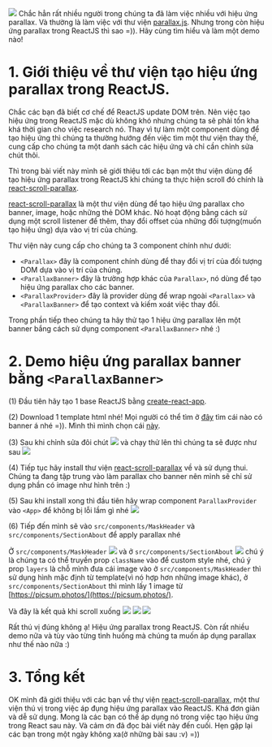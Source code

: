 ![](https://images.viblo.asia/cb66d0f7-d112-4b88-a72e-61d614ab6b78.PNG)
Chắc hẳn rất nhiều người trong chúng ta đã làm việc nhiều với hiệu ứng parallax. Và thường là làm việc với thư viện [parallax.js](https://matthew.wagerfield.com/parallax/). Nhưng trong còn hiệu ứng parallax trong ReactJS thì sao =)). Hãy cùng tìm hiểu và làm một demo nào!

# 1. Giới thiệu về thư viện tạo hiệu ứng parallax trong ReactJS.
Chắc các bạn đã biết cơ chế để ReactJS update DOM trên. Nên việc tạo hiệu ứng trong ReactJS mặc dù không khó nhưng chúng ta sẽ phải tốn kha khá thời gian cho việc research nó. Thay vì tự làm một component dùng để tạo hiệu ứng thì chúng ta thường hướng đến việc tìm một thư viện thay thế, cung cấp cho chúng ta một danh sách các hiệu ứng và chỉ cần chỉnh sửa chút thôi.

Thì trong bài viết này mình sẽ giới thiệu tới các bạn một thư viện dùng để tạo hiệu ứng parallax trong ReactJS khi chúng ta thực hiện scroll đó chính là [react-scroll-parallax](https://github.com/jscottsmith/react-scroll-parallax).

[react-scroll-parallax](https://github.com/jscottsmith/react-scroll-parallax) là một thư viện dùng để tạo hiệu ứng parallax cho banner, image, hoặc những thẻ DOM khác. Nó hoạt động bằng cách sử dụng một scroll listener để thêm, thay đổi offset của những đối tượng(muốn tạo hiệu ứng) dựa vào vị trí của chúng.

Thư viện này cung cấp cho chúng ta 3 component chính như dưới:

+ `<Parallax>`  đây là component chính dùng để thay đổi vị trí của đối tượng DOM dựa vào vị trí của chúng.
+ `<ParallaxBanner>`  đây là trường hợp khác của `Parallax>`, nó dùng để tạo hiệu ứng parallax cho các banner.
+ `<ParallaxProvider>`  đây là provider dùng để wrap ngoài `<Parallax>` và `<ParallaxBanner>` để tạo context và kiếm xoát việc thay đổi.

Trong phần tiếp theo chúng ta hãy thử tạo 1 hiệu ứng parallax lên một banner bắng cách sử dụng  component `<ParallaxBanner>` nhé :)
# 2. Demo hiệu ứng parallax banner bằng `<ParallaxBanner>`

(1) Đầu tiên hãy tạo 1 base ReactJS bằng [create-react-app](https://github.com/facebook/create-react-app).

(2) Download 1 template html nhé! Mọi người có thể tìm ở [đây](https://www.creativebloq.com/web-design/free-bootstrap-themes-21619376) tìm cái nào có banner á nhé =)). Mình thì mình chọn cái [này](https://startbootstrap.com/themes/creative/).

(3) Sau khi chỉnh sửa đôi chút
![](https://images.viblo.asia/f2da19d3-697c-4b78-896b-4aa85cc4ec7a.PNG)
 và chạy thử lên thì chúng ta sẽ được như sau
![](https://images.viblo.asia/d5c08df7-73e4-42ec-bd7a-8494135bf22a.PNG)


(4) Tiếp tục hãy install thư viện [react-scroll-parallax](https://github.com/jscottsmith/react-scroll-parallax) về và sử dụng thui. Chúng ta đang tập trung vào làm parallax cho banner nên mình sẽ chỉ sử dụng phần có image như hình trên :)

(5) Sau khi install xong thì đầu tiên hãy wrap component `ParallaxProvider` vào `<App>` để không bị lỗi lầm gì nhé
![](https://images.viblo.asia/da432789-7c92-49c0-ab69-68206c0fa5a6.PNG)

(6) Tiếp đến mình sẽ vào `src/components/MaskHeader` và `src/components/SectionAbout` để apply parallax nhé

Ở `src/components/MaskHeader`
![](https://images.viblo.asia/9b0ab8de-32ca-4a07-a4b2-d98f89faae2a.PNG)
và ở `src/components/SectionAbout`
![](https://images.viblo.asia/714661d0-19f8-4cdc-8e43-09f8dd914238.PNG)
chú ý là chúng ta có thể truyền prop `className` vào để custom style nhé, chú ý prop `layers` là chỗ mình đưa cái image vào ở `src/components/MaskHeader` thì sử dụng hình mặc định từ template(vì nó hợp hơn những image khác), ở `src/components/SectionAbout` thì mình lấy 1 image từ [https://picsum.photos/](https://picsum.photos/).

Và đây là kết quả khi scroll xuống
![](https://images.viblo.asia/4f7db1a7-a0cc-4fc5-a659-4763ab6178d3.PNG)
![](https://images.viblo.asia/a823eb09-f5f6-431a-bc6a-78551c992f91.PNG)
![](https://images.viblo.asia/79938bcf-2bff-4e31-b04e-486fafeeb3af.PNG)

Rất thú vị đúng không ạ! Hiệu ứng parallax trong ReactJS. Còn rất nhiều demo nữa và tùy vào từng tình huống mà chúng ta muốn áp dụng parallax như thế nào nữa :)

# 3. Tổng kết
OK mình đã giới thiệu với các bạn về thự viện [react-scroll-parallax](https://github.com/jscottsmith/react-scroll-parallax), một thư viện thú vị trong việc áp đụng hiệu ứng parallax vào ReactJS. Khá đơn giản và dễ sử dụng. Mong là các bạn có thể áp dụng nó trong việc tạo hiệu ứng trong React sau này. Và cảm ơn đã đọc bài viết này đến cuối. Hẹn gặp lại các bạn trong một ngày không xa(ở những bài sau :v) =))